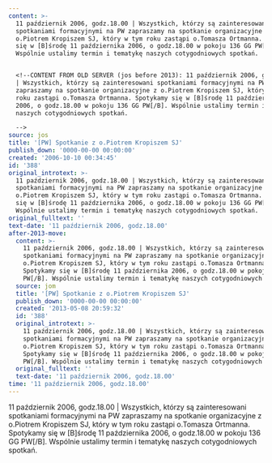 ```yaml
---
content: >-
  11 październik 2006, godz.18.00 | Wszystkich, którzy są zainteresowani
  spotkaniami formacyjnymi na PW zapraszamy na spotkanie organizacyjne z
  o.Piotrem Kropiszem SJ, który w tym roku zastąpi o.Tomasza Ortmanna. Spotykamy
  się w [B]środę 11 października 2006, o godz.18.00 w pokoju 136 GG PW[/B].
  Wspólnie ustalimy termin i tematykę naszych cotygodniowych spotkań.


  <!--CONTENT FROM OLD SERVER (jos before 2013): 11 październik 2006, godz.18.00
  | Wszystkich, którzy są zainteresowani spotkaniami formacyjnymi na PW
  zapraszamy na spotkanie organizacyjne z o.Piotrem Kropiszem SJ, który w tym
  roku zastąpi o.Tomasza Ortmanna. Spotykamy się w [B]środę 11 października
  2006, o godz.18.00 w pokoju 136 GG PW[/B]. Wspólnie ustalimy termin i tematykę
  naszych cotygodniowych spotkań.

  -->
source: jos
title: '[PW] Spotkanie z o.Piotrem Kropiszem SJ'
publish_down: '0000-00-00 00:00:00'
created: '2006-10-10 00:34:45'
id: '388'
original_introtext: >-
  11 październik 2006, godz.18.00 | Wszystkich, którzy są zainteresowani
  spotkaniami formacyjnymi na PW zapraszamy na spotkanie organizacyjne z
  o.Piotrem Kropiszem SJ, który w tym roku zastąpi o.Tomasza Ortmanna. Spotykamy
  się w [B]środę 11 października 2006, o godz.18.00 w pokoju 136 GG PW[/B].
  Wspólnie ustalimy termin i tematykę naszych cotygodniowych spotkań.
original_fulltext: ''
text-date: '11 październik 2006, godz.18.00'
after-2013-move:
  content: >-
    11 październik 2006, godz.18.00 | Wszystkich, którzy są zainteresowani
    spotkaniami formacyjnymi na PW zapraszamy na spotkanie organizacyjne z
    o.Piotrem Kropiszem SJ, który w tym roku zastąpi o.Tomasza Ortmanna.
    Spotykamy się w [B]środę 11 października 2006, o godz.18.00 w pokoju 136 GG
    PW[/B]. Wspólnie ustalimy termin i tematykę naszych cotygodniowych spotkań.
  source: jom
  title: '[PW] Spotkanie z o.Piotrem Kropiszem SJ'
  publish_down: '0000-00-00 00:00:00'
  created: '2013-05-08 20:59:32'
  id: '388'
  original_introtext: >-
    11 październik 2006, godz.18.00 | Wszystkich, którzy są zainteresowani
    spotkaniami formacyjnymi na PW zapraszamy na spotkanie organizacyjne z
    o.Piotrem Kropiszem SJ, który w tym roku zastąpi o.Tomasza Ortmanna.
    Spotykamy się w [B]środę 11 października 2006, o godz.18.00 w pokoju 136 GG
    PW[/B]. Wspólnie ustalimy termin i tematykę naszych cotygodniowych spotkań.
  original_fulltext: ''
  text-date: '11 październik 2006, godz.18.00'
time: '11 październik 2006, godz.18.00'
---
```

11 październik 2006, godz.18.00 | Wszystkich, którzy są zainteresowani spotkaniami formacyjnymi na PW zapraszamy na spotkanie organizacyjne z o.Piotrem Kropiszem SJ, który w tym roku zastąpi o.Tomasza Ortmanna. Spotykamy się w [B]środę 11 października 2006, o godz.18.00 w pokoju 136 GG PW[/B]. Wspólnie ustalimy termin i tematykę naszych cotygodniowych spotkań.

<!--CONTENT FROM OLD SERVER (jos before 2013): 11 październik 2006, godz.18.00 | Wszystkich, którzy są zainteresowani spotkaniami formacyjnymi na PW zapraszamy na spotkanie organizacyjne z o.Piotrem Kropiszem SJ, który w tym roku zastąpi o.Tomasza Ortmanna. Spotykamy się w [B]środę 11 października 2006, o godz.18.00 w pokoju 136 GG PW[/B]. Wspólnie ustalimy termin i tematykę naszych cotygodniowych spotkań.
-->

<!--{{json:{"created_date":"2006-10-10 00:34:45","publish_down":"0000-00-00 00:00:00","id":"388"}}}-->